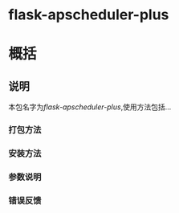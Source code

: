 # flask-apscheduler-plus
# 概括
## 说明
本包名字为*flask-apscheduler-plus*,使用方法包括...

### 打包方法

### 安装方法

### 参数说明

### 错误反馈
